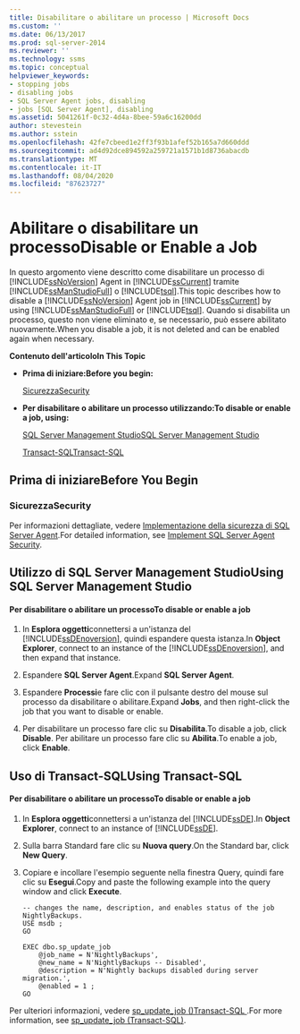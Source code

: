 ```yaml
---
title: Disabilitare o abilitare un processo | Microsoft Docs
ms.custom: ''
ms.date: 06/13/2017
ms.prod: sql-server-2014
ms.reviewer: ''
ms.technology: ssms
ms.topic: conceptual
helpviewer_keywords:
- stopping jobs
- disabling jobs
- SQL Server Agent jobs, disabling
- jobs [SQL Server Agent], disabling
ms.assetid: 5041261f-0c32-4d4a-8bee-59a6c16200dd
author: stevestein
ms.author: sstein
ms.openlocfilehash: 42fe7cbeed1e2ff3f93b1afef52b165a7d660ddd
ms.sourcegitcommit: ad4d92dce894592a259721a1571b1d8736abacdb
ms.translationtype: MT
ms.contentlocale: it-IT
ms.lasthandoff: 08/04/2020
ms.locfileid: "87623727"
---
```

# <a name="disable-or-enable-a-job"></a><span data-ttu-id="4974e-102">Abilitare o disabilitare un processo</span><span class="sxs-lookup"><span data-stu-id="4974e-102">Disable or Enable a Job</span></span>
  <span data-ttu-id="4974e-103">In questo argomento viene descritto come disabilitare un processo di [!INCLUDE[ssNoVersion](../../includes/ssnoversion-md.md)] Agent in [!INCLUDE[ssCurrent](../../includes/sscurrent-md.md)] tramite [!INCLUDE[ssManStudioFull](../../includes/ssmanstudiofull-md.md)] o [!INCLUDE[tsql](../../includes/tsql-md.md)].</span><span class="sxs-lookup"><span data-stu-id="4974e-103">This topic describes how to disable a [!INCLUDE[ssNoVersion](../../includes/ssnoversion-md.md)] Agent job in [!INCLUDE[ssCurrent](../../includes/sscurrent-md.md)] by using [!INCLUDE[ssManStudioFull](../../includes/ssmanstudiofull-md.md)] or [!INCLUDE[tsql](../../includes/tsql-md.md)].</span></span> <span data-ttu-id="4974e-104">Quando si disabilita un processo, questo non viene eliminato e, se necessario, può essere abilitato nuovamente.</span><span class="sxs-lookup"><span data-stu-id="4974e-104">When you disable a job, it is not deleted and can be enabled again when necessary.</span></span>  
  
 <span data-ttu-id="4974e-105">**Contenuto dell'articolo**</span><span class="sxs-lookup"><span data-stu-id="4974e-105">**In This Topic**</span></span>  
  
-   <span data-ttu-id="4974e-106">**Prima di iniziare:**</span><span class="sxs-lookup"><span data-stu-id="4974e-106">**Before you begin:**</span></span>  
  
     [<span data-ttu-id="4974e-107">Sicurezza</span><span class="sxs-lookup"><span data-stu-id="4974e-107">Security</span></span>](#Security)  
  
-   <span data-ttu-id="4974e-108">**Per disabilitare o abilitare un processo utilizzando:**</span><span class="sxs-lookup"><span data-stu-id="4974e-108">**To disable or enable a job, using:**</span></span>  
  
     [<span data-ttu-id="4974e-109">SQL Server Management Studio</span><span class="sxs-lookup"><span data-stu-id="4974e-109">SQL Server Management Studio</span></span>](#SSMS)  
  
     [<span data-ttu-id="4974e-110">Transact-SQL</span><span class="sxs-lookup"><span data-stu-id="4974e-110">Transact-SQL</span></span>](#TSQL)  
  
##  <a name="before-you-begin"></a><a name="BeforeYouBegin"></a> <span data-ttu-id="4974e-111">Prima di iniziare</span><span class="sxs-lookup"><span data-stu-id="4974e-111">Before You Begin</span></span>  
  
###  <a name="security"></a><a name="Security"></a> <span data-ttu-id="4974e-112">Sicurezza</span><span class="sxs-lookup"><span data-stu-id="4974e-112">Security</span></span>  
 <span data-ttu-id="4974e-113">Per informazioni dettagliate, vedere [Implementazione della sicurezza di SQL Server Agent](implement-sql-server-agent-security.md).</span><span class="sxs-lookup"><span data-stu-id="4974e-113">For detailed information, see [Implement SQL Server Agent Security](implement-sql-server-agent-security.md).</span></span>  
  
##  <a name="using-sql-server-management-studio"></a><a name="SSMS"></a> <span data-ttu-id="4974e-114">Utilizzo di SQL Server Management Studio</span><span class="sxs-lookup"><span data-stu-id="4974e-114">Using SQL Server Management Studio</span></span>  
  
#### <a name="to-disable-or-enable-a-job"></a><span data-ttu-id="4974e-115">Per disabilitare o abilitare un processo</span><span class="sxs-lookup"><span data-stu-id="4974e-115">To disable or enable a job</span></span>  
  
1.  <span data-ttu-id="4974e-116">In **Esplora oggetti**connettersi a un'istanza del [!INCLUDE[ssDEnoversion](../../includes/ssdenoversion-md.md)], quindi espandere questa istanza.</span><span class="sxs-lookup"><span data-stu-id="4974e-116">In **Object Explorer**, connect to an instance of the [!INCLUDE[ssDEnoversion](../../includes/ssdenoversion-md.md)], and then expand that instance.</span></span>  
  
2.  <span data-ttu-id="4974e-117">Espandere **SQL Server Agent**.</span><span class="sxs-lookup"><span data-stu-id="4974e-117">Expand **SQL Server Agent**.</span></span>  
  
3.  <span data-ttu-id="4974e-118">Espandere **Processi**e fare clic con il pulsante destro del mouse sul processo da disabilitare o abilitare.</span><span class="sxs-lookup"><span data-stu-id="4974e-118">Expand **Jobs**, and then right-click the job that you want to disable or enable.</span></span>  
  
4.  <span data-ttu-id="4974e-119">Per disabilitare un processo fare clic su **Disabilita**.</span><span class="sxs-lookup"><span data-stu-id="4974e-119">To disable a job, click **Disable**.</span></span> <span data-ttu-id="4974e-120">Per abilitare un processo fare clic su **Abilita**.</span><span class="sxs-lookup"><span data-stu-id="4974e-120">To enable a job, click **Enable**.</span></span>  
  
##  <a name="using-transact-sql"></a><a name="TSQL"></a> <span data-ttu-id="4974e-121">Uso di Transact-SQL</span><span class="sxs-lookup"><span data-stu-id="4974e-121">Using Transact-SQL</span></span>  
  
#### <a name="to-disable-or-enable-a-job"></a><span data-ttu-id="4974e-122">Per disabilitare o abilitare un processo</span><span class="sxs-lookup"><span data-stu-id="4974e-122">To disable or enable a job</span></span>  
  
1.  <span data-ttu-id="4974e-123">In **Esplora oggetti**connettersi a un'istanza del [!INCLUDE[ssDE](../../includes/ssde-md.md)].</span><span class="sxs-lookup"><span data-stu-id="4974e-123">In **Object Explorer**, connect to an instance of [!INCLUDE[ssDE](../../includes/ssde-md.md)].</span></span>  
  
2.  <span data-ttu-id="4974e-124">Sulla barra Standard fare clic su **Nuova query**.</span><span class="sxs-lookup"><span data-stu-id="4974e-124">On the Standard bar, click **New Query**.</span></span>  
  
3.  <span data-ttu-id="4974e-125">Copiare e incollare l'esempio seguente nella finestra Query, quindi fare clic su **Esegui**.</span><span class="sxs-lookup"><span data-stu-id="4974e-125">Copy and paste the following example into the query window and click **Execute**.</span></span>  
  
    ```  
    -- changes the name, description, and enables status of the job NightlyBackups.  
    USE msdb ;  
    GO  
  
    EXEC dbo.sp_update_job  
        @job_name = N'NightlyBackups',  
        @new_name = N'NightlyBackups -- Disabled',  
        @description = N'Nightly backups disabled during server migration.',  
        @enabled = 1 ;  
    GO  
    ```  
  
 <span data-ttu-id="4974e-126">Per ulteriori informazioni, vedere [sp_update_job &#40;&#41;Transact-SQL ](/sql/relational-databases/system-stored-procedures/sp-update-job-transact-sql).</span><span class="sxs-lookup"><span data-stu-id="4974e-126">For more information, see [sp_update_job &#40;Transact-SQL&#41;](/sql/relational-databases/system-stored-procedures/sp-update-job-transact-sql).</span></span>  
  
  
